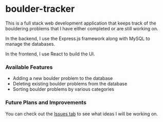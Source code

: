 # boulder-tracker

This is a full stack web development application that keeps track of the bouldering problems that I have either completed or are still working on. 

In the backend, I use the Express.js framework along with MySQL to manage the databases. 

In the frontend, I use React to build the UI.

### Available Features
- Adding a new boulder problem to the database
- Deleting existing boulder problems from the database
- Sorting boulder problems by various categories

### Future Plans and Improvements
You can check out the [Issues tab](https://github.com/jamiema1/boulder-tracker/issues) to see what ideas I will be working on.
